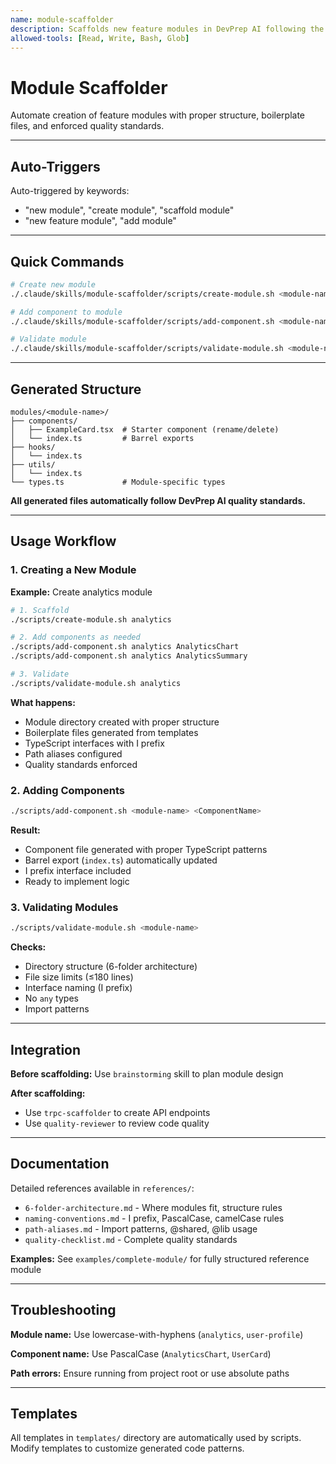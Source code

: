 ```yaml
---
name: module-scaffolder
description: Scaffolds new feature modules in DevPrep AI following the 6-folder architecture with proper TypeScript interfaces, path aliases, and quality standards. Use when creating new domains like 'analytics', 'notifications', or any new feature module.
allowed-tools: [Read, Write, Bash, Glob]
---
```


# Module Scaffolder

Automate creation of feature modules with proper structure, boilerplate files, and enforced quality standards.

---

## Auto-Triggers

Auto-triggered by keywords:
- "new module", "create module", "scaffold module"
- "new feature module", "add module"

---

## Quick Commands

```bash
# Create new module
./.claude/skills/module-scaffolder/scripts/create-module.sh <module-name>

# Add component to module
./.claude/skills/module-scaffolder/scripts/add-component.sh <module-name> <ComponentName>

# Validate module
./.claude/skills/module-scaffolder/scripts/validate-module.sh <module-name>
```

---

## Generated Structure

```
modules/<module-name>/
├── components/
│   ├── ExampleCard.tsx  # Starter component (rename/delete)
│   └── index.ts         # Barrel exports
├── hooks/
│   └── index.ts
├── utils/
│   └── index.ts
└── types.ts             # Module-specific types
```

**All generated files automatically follow DevPrep AI quality standards.**

---

## Usage Workflow

### 1. Creating a New Module

**Example:** Create analytics module

```bash
# 1. Scaffold
./scripts/create-module.sh analytics

# 2. Add components as needed
./scripts/add-component.sh analytics AnalyticsChart
./scripts/add-component.sh analytics AnalyticsSummary

# 3. Validate
./scripts/validate-module.sh analytics
```

**What happens:**
- Module directory created with proper structure
- Boilerplate files generated from templates
- TypeScript interfaces with I prefix
- Path aliases configured
- Quality standards enforced

### 2. Adding Components

```bash
./scripts/add-component.sh <module-name> <ComponentName>
```

**Result:**
- Component file generated with proper TypeScript patterns
- Barrel export (`index.ts`) automatically updated
- I prefix interface included
- Ready to implement logic

### 3. Validating Modules

```bash
./scripts/validate-module.sh <module-name>
```

**Checks:**
- Directory structure (6-folder architecture)
- File size limits (≤180 lines)
- Interface naming (I prefix)
- No `any` types
- Import patterns

---

## Integration

**Before scaffolding:** Use `brainstorming` skill to plan module design

**After scaffolding:**
- Use `trpc-scaffolder` to create API endpoints
- Use `quality-reviewer` to review code quality

---

## Documentation

Detailed references available in `references/`:

- `6-folder-architecture.md` - Where modules fit, structure rules
- `naming-conventions.md` - I prefix, PascalCase, camelCase rules
- `path-aliases.md` - Import patterns, @shared, @lib usage
- `quality-checklist.md` - Complete quality standards

**Examples:** See `examples/complete-module/` for fully structured reference module

---

## Troubleshooting

**Module name:** Use lowercase-with-hyphens (`analytics`, `user-profile`)

**Component name:** Use PascalCase (`AnalyticsChart`, `UserCard`)

**Path errors:** Ensure running from project root or use absolute paths

---

## Templates

All templates in `templates/` directory are automatically used by scripts. Modify templates to customize generated code patterns.
